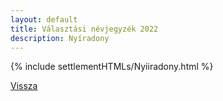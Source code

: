```yaml
---
layout: default
title: Választási névjegyzék 2022
description: Nyíradony
---
```


{% include settlementHTMLs/Nyiiradony.html %}

[Vissza](../)